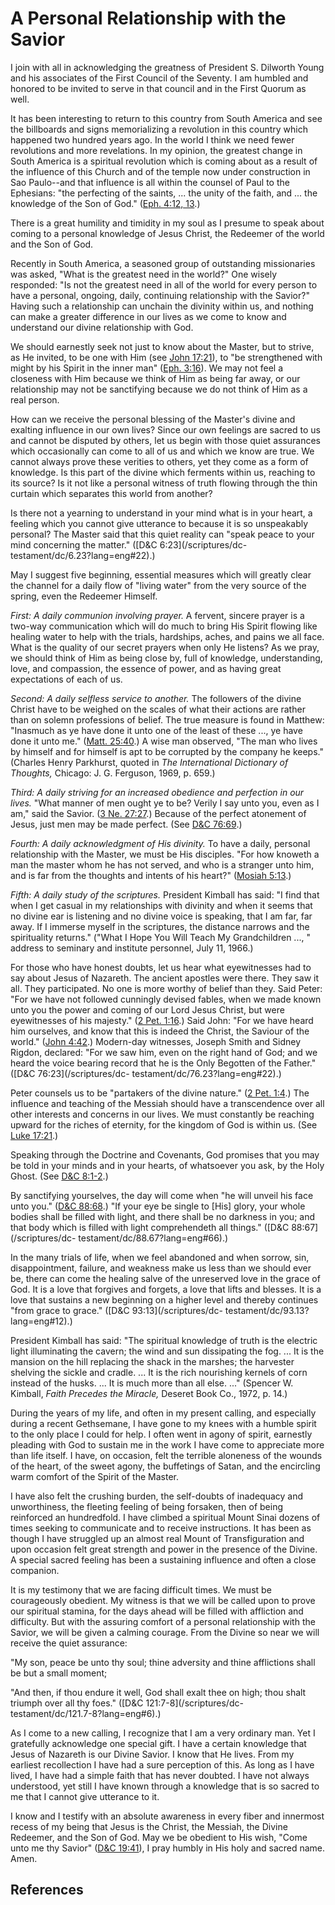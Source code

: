 # A Personal Relationship with the Savior

I join with all in acknowledging the greatness of President S. Dilworth Young
and his associates of the First Council of the Seventy. I am humbled and
honored to be invited to serve in that council and in the First Quorum as
well.

It has been interesting to return to this country from South America and see
the billboards and signs memorializing a revolution in this country which
happened two hundred years ago. In the world I think we need fewer revolutions
and more revelations. In my opinion, the greatest change in South America is a
spiritual revolution which is coming about as a result of the influence of
this Church and of the temple now under construction in Sao Paulo--and that
influence is all within the counsel of Paul to the Ephesians: "the perfecting
of the saints, ... the unity of the faith, and ... the knowledge of the Son of
God." ([Eph. 4:12, 13](/scriptures/nt/eph/4.12,13?lang=eng#11).)

There is a great humility and timidity in my soul as I presume to speak about
coming to a personal knowledge of Jesus Christ, the Redeemer of the world and
the Son of God.

Recently in South America, a seasoned group of outstanding missionaries was
asked, "What is the greatest need in the world?" One wisely responded: "Is not
the greatest need in all of the world for every person to have a personal,
ongoing, daily, continuing relationship with the Savior?" Having such a
relationship can unchain the divinity within us, and nothing can make a
greater difference in our lives as we come to know and understand our divine
relationship with God.

We should earnestly seek not just to know about the Master, but to strive, as
He invited, to be one with Him (see [John
17:21](/scriptures/nt/john/17.21?lang=eng#20)), to "be strengthened with might
by his Spirit in the inner man" ([Eph.
3:16](/scriptures/nt/eph/3.16?lang=eng#15)). We may not feel a closeness with
Him because we think of Him as being far away, or our relationship may not be
sanctifying because we do not think of Him as a real person.

How can we receive the personal blessing of the Master's divine and exalting
influence in our own lives? Since our own feelings are sacred to us and cannot
be disputed by others, let us begin with those quiet assurances which
occasionally can come to all of us and which we know are true. We cannot
always prove these verities to others, yet they come as a form of knowledge.
Is this part of the divine which ferments within us, reaching to its source?
Is it not like a personal witness of truth flowing through the thin curtain
which separates this world from another?

Is there not a yearning to understand in your mind what is in your heart, a
feeling which you cannot give utterance to because it is so unspeakably
personal? The Master said that this quiet reality can "speak peace to your
mind concerning the matter." ([D&amp;C 6:23](/scriptures/dc-
testament/dc/6.23?lang=eng#22).)

May I suggest five beginning, essential measures which will greatly clear the
channel for a daily flow of "living water" from the very source of the spring,
even the Redeemer Himself.

_First: A daily communion involving prayer._ A fervent, sincere prayer is a
two-way communication which will do much to bring His Spirit flowing like
healing water to help with the trials, hardships, aches, and pains we all
face. What is the quality of our secret prayers when only He listens? As we
pray, we should think of Him as being close by, full of knowledge,
understanding, love, and compassion, the essence of power, and as having great
expectations of each of us.

_Second: A daily selfless service to another._ The followers of the divine
Christ have to be weighed on the scales of what their actions are rather than
on solemn professions of belief. The true measure is found in Matthew:
"Inasmuch as ye have done it unto one of the least of these ..., ye have done it
unto me." ([Matt. 25:40](/scriptures/nt/matt/25.40?lang=eng#39).) A wise man
observed, "The man who lives by himself and for himself is apt to be corrupted
by the company he keeps." (Charles Henry Parkhurst, quoted in _The
International Dictionary of Thoughts,_ Chicago: J. G. Ferguson, 1969, p. 659.)

_Third: A daily striving for an increased obedience and perfection in our
lives._ "What manner of men ought ye to be? Verily I say unto you, even as I
am," said the Savior. ([3 Ne.
27:27](/scriptures/bofm/3-ne/27.27?lang=eng#26).) Because of the perfect
atonement of Jesus, just men may be made perfect. (See [D&amp;C
76:69](/scriptures/dc-testament/dc/76.69?lang=eng#68).)

_Fourth: A daily acknowledgment of His divinity._ To have a daily, personal
relationship with the Master, we must be His disciples. "For how knoweth a man
the master whom he has not served, and who is a stranger unto him, and is far
from the thoughts and intents of his heart?" ([Mosiah
5:13](/scriptures/bofm/mosiah/5.13?lang=eng#12).)

_Fifth: A daily study of the scriptures._ President Kimball has said: "I find
that when I get casual in my relationships with divinity and when it seems
that no divine ear is listening and no divine voice is speaking, that I am
far, far away. If I immerse myself in the scriptures, the distance narrows and
the spirituality returns." ("What I Hope You Will Teach My Grandchildren ..., "
address to seminary and institute personnel, July 11, 1966.)

For those who have honest doubts, let us hear what eyewitnesses had to say
about Jesus of Nazareth. The ancient apostles were there. They saw it all.
They participated. No one is more worthy of belief than they. Said Peter: "For
we have not followed cunningly devised fables, when we made known unto you the
power and coming of our Lord Jesus Christ, but were eyewitnesses of his
majesty." ([2 Pet. 1:16](/scriptures/nt/2-pet/1.16?lang=eng#15).) Said John:
"For we have heard him ourselves, and know that this is indeed the Christ, the
Saviour of the world." ([John 4:42](/scriptures/nt/john/4.42?lang=eng#41).)
Modern-day witnesses, Joseph Smith and Sidney Rigdon, declared: "For we saw
him, even on the right hand of God; and we heard the voice bearing record that
he is the Only Begotten of the Father." ([D&amp;C 76:23](/scriptures/dc-
testament/dc/76.23?lang=eng#22).)

Peter counsels us to be "partakers of the divine nature." ([2 Pet.
1:4](/scriptures/nt/2-pet/1.4?lang=eng#3).) The influence and teaching of the
Messiah should have a transcendence over all other interests and concerns in
our lives. We must constantly be reaching upward for the riches of eternity,
for the kingdom of God is within us. (See [Luke
17:21](/scriptures/nt/luke/17.21?lang=eng#20).)

Speaking through the Doctrine and Covenants, God promises that you may be told
in your minds and in your hearts, of whatsoever you ask, by the Holy Ghost.
(See [D&amp;C 8:1-2](/scriptures/dc-testament/dc/8.1-2?lang=eng#0).)

By sanctifying yourselves, the day will come when "he will unveil his face
unto you." ([D&amp;C 88:68](/scriptures/dc-testament/dc/88.68?lang=eng#67).)
"If your eye be single to [His] glory, your whole bodies shall be filled with
light, and there shall be no darkness in you; and that body which is filled
with light comprehendeth all things." ([D&amp;C 88:67](/scriptures/dc-
testament/dc/88.67?lang=eng#66).)

In the many trials of life, when we feel abandoned and when sorrow, sin,
disappointment, failure, and weakness make us less than we should ever be,
there can come the healing salve of the unreserved love in the grace of God.
It is a love that forgives and forgets, a love that lifts and blesses. It is a
love that sustains a new beginning on a higher level and thereby continues
"from grace to grace." ([D&amp;C 93:13](/scriptures/dc-
testament/dc/93.13?lang=eng#12).)

President Kimball has said: "The spiritual knowledge of truth is the electric
light illuminating the cavern; the wind and sun dissipating the fog. ... It is
the mansion on the hill replacing the shack in the marshes; the harvester
shelving the sickle and cradle. ... It is the rich nourishing kernels of corn
instead of the husks. ... It is much more than all else. ..." (Spencer W. Kimball,
_Faith Precedes the Miracle,_ Deseret Book Co., 1972, p. 14.)

During the years of my life, and often in my present calling, and especially
during a recent Gethsemane, I have gone to my knees with a humble spirit to
the only place I could for help. I often went in agony of spirit, earnestly
pleading with God to sustain me in the work I have come to appreciate more
than life itself. I have, on occasion, felt the terrible aloneness of the
wounds of the heart, of the sweet agony, the buffetings of Satan, and the
encircling warm comfort of the Spirit of the Master.

I have also felt the crushing burden, the self-doubts of inadequacy and
unworthiness, the fleeting feeling of being forsaken, then of being reinforced
an hundredfold. I have climbed a spiritual Mount Sinai dozens of times seeking
to communicate and to receive instructions. It has been as though I have
struggled up an almost real Mount of Transfiguration and upon occasion felt
great strength and power in the presence of the Divine. A special sacred
feeling has been a sustaining influence and often a close companion.

It is my testimony that we are facing difficult times. We must be courageously
obedient. My witness is that we will be called upon to prove our spiritual
stamina, for the days ahead will be filled with affliction and difficulty. But
with the assuring comfort of a personal relationship with the Savior, we will
be given a calming courage. From the Divine so near we will receive the quiet
assurance:

"My son, peace be unto thy soul; thine adversity and thine afflictions shall
be but a small moment;

"And then, if thou endure it well, God shall exalt thee on high; thou shalt
triumph over all thy foes." ([D&amp;C 121:7-8](/scriptures/dc-
testament/dc/121.7-8?lang=eng#6).)

As I come to a new calling, I recognize that I am a very ordinary man. Yet I
gratefully acknowledge one special gift. I have a certain knowledge that Jesus
of Nazareth is our Divine Savior. I know that He lives. From my earliest
recollection I have had a sure perception of this. As long as I have lived, I
have had a simple faith that has never doubted. I have not always understood,
yet still I have known through a knowledge that is so sacred to me that I
cannot give utterance to it.

I know and I testify with an absolute awareness in every fiber and innermost
recess of my being that Jesus is the Christ, the Messiah, the Divine Redeemer,
and the Son of God. May we be obedient to His wish, "Come unto me thy Savior"
([D&amp;C 19:41](/scriptures/dc-testament/dc/19.41?lang=eng#40)), I pray
humbly in His holy and sacred name. Amen.

## References

